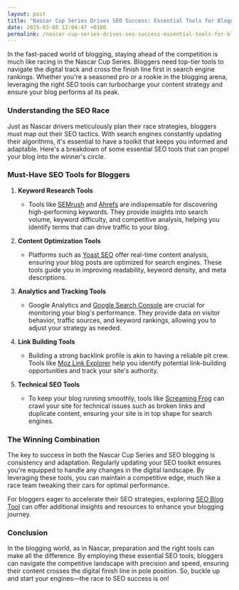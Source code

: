 ```yaml
---
layout: post
title: "Nascar Cup Series Drives SEO Success: Essential Tools for Bloggers"
date: 2025-03-08 12:04:47 +0100
permalink: /nascar-cup-series-drives-seo-success-essential-tools-for-bloggers/
---
```



In the fast-paced world of blogging, staying ahead of the competition is much like racing in the Nascar Cup Series. Bloggers need top-tier tools to navigate the digital track and cross the finish line first in search engine rankings. Whether you're a seasoned pro or a rookie in the blogging arena, leveraging the right SEO tools can turbocharge your content strategy and ensure your blog performs at its peak.

### Understanding the SEO Race

Just as Nascar drivers meticulously plan their race strategies, bloggers must map out their SEO tactics. With search engines constantly updating their algorithms, it's essential to have a toolkit that keeps you informed and adaptable. Here's a breakdown of some essential SEO tools that can propel your blog into the winner's circle.

### Must-Have SEO Tools for Bloggers

1. **Keyword Research Tools**
   - Tools like [SEMrush](https://www.semrush.com/) and [Ahrefs](https://ahrefs.com/) are indispensable for discovering high-performing keywords. They provide insights into search volume, keyword difficulty, and competitive analysis, helping you identify terms that can drive traffic to your blog.

2. **Content Optimization Tools**
   - Platforms such as [Yoast SEO](https://yoast.com/wordpress/plugins/seo/) offer real-time content analysis, ensuring your blog posts are optimized for search engines. These tools guide you in improving readability, keyword density, and meta descriptions.

3. **Analytics and Tracking Tools**
   - Google Analytics and [Google Search Console](https://search.google.com/search-console/about) are crucial for monitoring your blog's performance. They provide data on visitor behavior, traffic sources, and keyword rankings, allowing you to adjust your strategy as needed.

4. **Link Building Tools**
   - Building a strong backlink profile is akin to having a reliable pit crew. Tools like [Moz Link Explorer](https://moz.com/link-explorer) help you identify potential link-building opportunities and track your site's authority.

5. **Technical SEO Tools**
   - To keep your blog running smoothly, tools like [Screaming Frog](https://www.screamingfrog.co.uk/seo-spider/) can crawl your site for technical issues such as broken links and duplicate content, ensuring your site is in top shape for search engines.

### The Winning Combination

The key to success in both the Nascar Cup Series and SEO blogging is consistency and adaptation. Regularly updating your SEO toolkit ensures you're equipped to handle any changes in the digital landscape. By leveraging these tools, you can maintain a competitive edge, much like a race team tweaking their cars for optimal performance.

For bloggers eager to accelerate their SEO strategies, exploring [SEO Blog Tool](https://seoblogtool.com/) can offer additional insights and resources to enhance your blogging journey.

### Conclusion

In the blogging world, as in Nascar, preparation and the right tools can make all the difference. By employing these essential SEO tools, bloggers can navigate the competitive landscape with precision and speed, ensuring their content crosses the digital finish line in pole position. So, buckle up and start your engines—the race to SEO success is on!